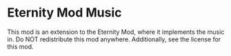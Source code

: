 # Eternity Mod Music

This mod is an extension to the Eternity Mod, where it implements the music in.
Do NOT redistribute this mod anywhere. Additionally, see the license for this mod.